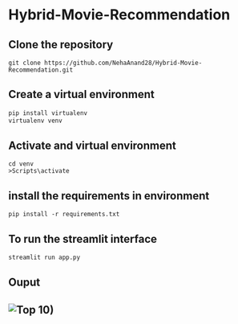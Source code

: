 # Hybrid-Movie-Recommendation
## Clone the repository 
 ```
 git clone https://github.com/NehaAnand28/Hybrid-Movie-Recommendation.git
```
## Create a virtual environment 
```py
pip install virtualenv
virtualenv venv
```
## Activate and virtual environment 
```
cd venv
>Scripts\activate
```
## install the requirements in environment
```
pip install -r requirements.txt
```
## To run the streamlit interface 

```.py
streamlit run app.py
```
## Ouput 
![Top 10)](https://user-images.githubusercontent.com/70203777/232697385-92fc9a68-d6c2-4b8b-8bd9-cfed67ae1ae8.png)
----
